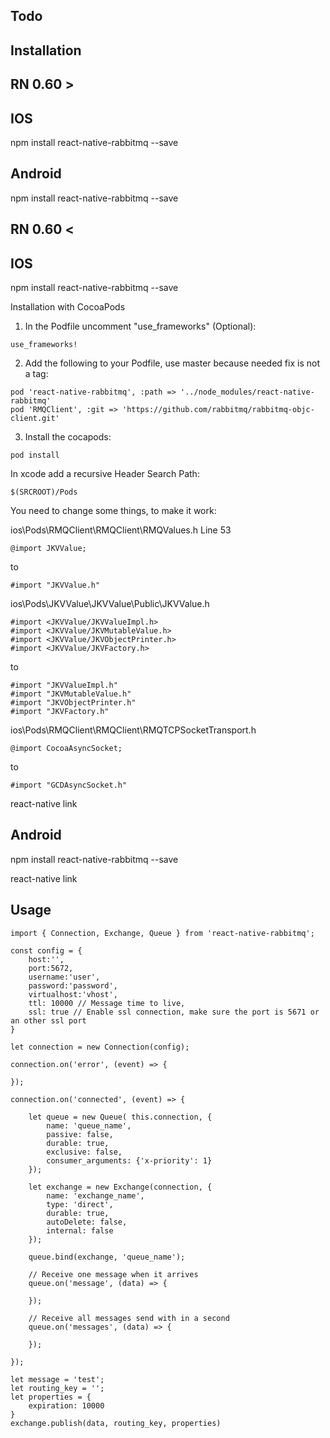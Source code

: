 ## Todo

## Installation



## RN 0.60 >

## IOS
npm install react-native-rabbitmq --save

## Android

npm install react-native-rabbitmq --save

## RN 0.60 <

## IOS

npm install react-native-rabbitmq --save

 Installation with CocoaPods

1. In the Podfile uncomment "use_frameworks" (Optional):

```
use_frameworks!
```
2. Add the following to your Podfile, use master because needed fix is not a tag:

```
pod 'react-native-rabbitmq', :path => '../node_modules/react-native-rabbitmq'
pod 'RMQClient', :git => 'https://github.com/rabbitmq/rabbitmq-objc-client.git'
```
3. Install the cocapods:

```
pod install
```



In xcode add a recursive Header Search Path:
```
$(SRCROOT)/Pods
```


You need to change some things, to make it work:

ios\Pods\RMQClient\RMQClient\RMQValues.h Line 53
```
@import JKVValue;
```
to
```
#import "JKVValue.h"
```

ios\Pods\JKVValue\JKVValue\Public\JKVValue.h
```
#import <JKVValue/JKVValueImpl.h>
#import <JKVValue/JKVMutableValue.h>
#import <JKVValue/JKVObjectPrinter.h>
#import <JKVValue/JKVFactory.h>
```
to
```
#import "JKVValueImpl.h"
#import "JKVMutableValue.h"
#import "JKVObjectPrinter.h"
#import "JKVFactory.h"
```

ios\Pods\RMQClient\RMQClient\RMQTCPSocketTransport.h
```
@import CocoaAsyncSocket;
```
to
```
#import "GCDAsyncSocket.h"
```

react-native link


## Android

npm install react-native-rabbitmq --save

react-native link


## Usage
```
import { Connection, Exchange, Queue } from 'react-native-rabbitmq';

const config = {
	host:'',
	port:5672,
	username:'user',
	password:'password',
	virtualhost:'vhost',
	ttl: 10000 // Message time to live,
	ssl: true // Enable ssl connection, make sure the port is 5671 or an other ssl port
}

let connection = new Connection(config);

connection.on('error', (event) => {

});

connection.on('connected', (event) => {

	let queue = new Queue( this.connection, {
		name: 'queue_name',
		passive: false,
		durable: true,
		exclusive: false,
		consumer_arguments: {'x-priority': 1}
	});

	let exchange = new Exchange(connection, {
		name: 'exchange_name',
		type: 'direct',
		durable: true,
		autoDelete: false,
		internal: false
	});

	queue.bind(exchange, 'queue_name');

	// Receive one message when it arrives
	queue.on('message', (data) => {

	});

	// Receive all messages send with in a second
	queue.on('messages', (data) => {

	});

});

let message = 'test';
let routing_key = '';
let properties = {
	expiration: 10000
}
exchange.publish(data, routing_key, properties)

```
